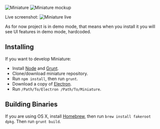 ![Miniature](https://i.imgur.com/A82rMdt.png)
![Miniature mockup](https://i.imgur.com/FJYTweW.png)

Live screenshot:
![Miniature live](https://i.imgur.com/o0zeQz7.png)

As for now project is in demo mode, that means when you install it you will see UI features in demo mode, hardcoded.

## Installing

If you want to develop Miniature:

* Install [Node](https://nodejs.org) and [Grunt](http://gruntjs.com).
* Clone/download miniature repository.
* Run `npm install`, then run `grunt`.
* Download a copy of [Electron](https://github.com/electron/electron/releases).
* Run `/Path/To/Electron /Path/To/Miniature`.

## Building Binaries

If you are using OS X, install [Homebrew](http://brew.sh), then run `brew install fakeroot dpkg`.
Then run `grunt build`.
